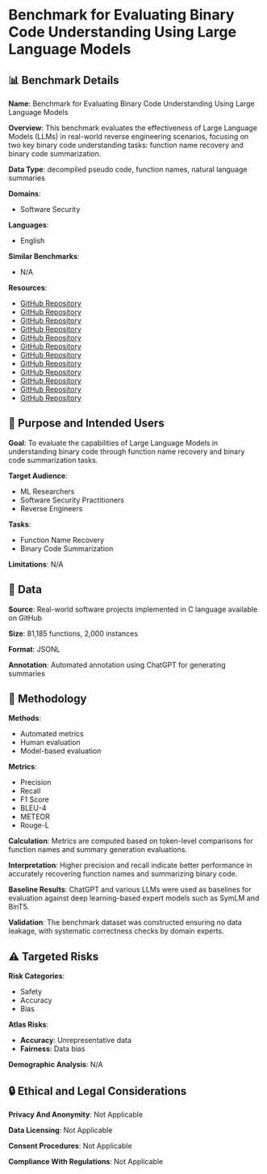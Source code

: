 # Benchmark for Evaluating Binary Code Understanding Using Large Language Models

## 📊 Benchmark Details

**Name**: Benchmark for Evaluating Binary Code Understanding Using Large Language Models

**Overview**: This benchmark evaluates the effectiveness of Large Language Models (LLMs) in real-world reverse engineering scenarios, focusing on two key binary code understanding tasks: function name recovery and binary code summarization.

**Data Type**: decompiled pseudo code, function names, natural language summaries

**Domains**:
- Software Security

**Languages**:
- English

**Similar Benchmarks**:
- N/A

**Resources**:
- [GitHub Repository](https://github.com/FFmpeg/FFmpeg)
- [GitHub Repository](https://github.com/redis/redis)
- [GitHub Repository](https://github.com/curl/curl)
- [GitHub Repository](https://github.com/robertdavidgraham/masscan)
- [GitHub Repository](https://github.com/karpathy/llama2.c)
- [GitHub Repository](https://github.com/ggerganov/whisper.cpp)
- [GitHub Repository](https://github.com/openssl/openssl)
- [GitHub Repository](https://github.com/facebook/zstd)
- [GitHub Repository](https://github.com/ImageMagick/ImageMagick)
- [GitHub Repository](https://github.com/libvips/libvips)
- [GitHub Repository](https://github.com/libexpat/libexpat)
- [GitHub Repository](https://github.com/ultrajson/ultrajson)

## 🎯 Purpose and Intended Users

**Goal**: To evaluate the capabilities of Large Language Models in understanding binary code through function name recovery and binary code summarization tasks.

**Target Audience**:
- ML Researchers
- Software Security Practitioners
- Reverse Engineers

**Tasks**:
- Function Name Recovery
- Binary Code Summarization

**Limitations**: N/A

## 💾 Data

**Source**: Real-world software projects implemented in C language available on GitHub

**Size**: 81,185 functions, 2,000 instances

**Format**: JSONL

**Annotation**: Automated annotation using ChatGPT for generating summaries

## 🔬 Methodology

**Methods**:
- Automated metrics
- Human evaluation
- Model-based evaluation

**Metrics**:
- Precision
- Recall
- F1 Score
- BLEU-4
- METEOR
- Rouge-L

**Calculation**: Metrics are computed based on token-level comparisons for function names and summary generation evaluations.

**Interpretation**: Higher precision and recall indicate better performance in accurately recovering function names and summarizing binary code.

**Baseline Results**: ChatGPT and various LLMs were used as baselines for evaluation against deep learning-based expert models such as SymLM and BinT5.

**Validation**: The benchmark dataset was constructed ensuring no data leakage, with systematic correctness checks by domain experts.

## ⚠️ Targeted Risks

**Risk Categories**:
- Safety
- Accuracy
- Bias

**Atlas Risks**:
- **Accuracy**: Unrepresentative data
- **Fairness**: Data bias

**Demographic Analysis**: N/A

## 🔒 Ethical and Legal Considerations

**Privacy And Anonymity**: Not Applicable

**Data Licensing**: Not Applicable

**Consent Procedures**: Not Applicable

**Compliance With Regulations**: Not Applicable
